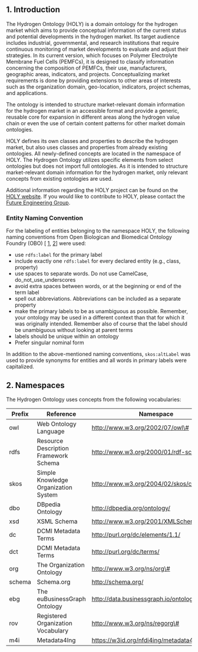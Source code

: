 ## 1. Introduction

The Hydrogen Ontology (HOLY) is a domain ontology for the hydrogen market which aims to provide conceptual information of the current status and potential developments in the hydrogen market. Its target audience includes industrial, governmental, and research institutions that require continuous monitoring of market developments to evaluate and adjust their strategies. In its current version, which focuses on Polymer Electrolyte Membrane Fuel Cells (PEMFCs), it is designed to classify information concerning the composition of PEMFCs, their use, manufacturers, geographic areas, indicators, and projects. Conceptualizing market requirements is done by providing extensions to other areas of interests such as the organization domain, geo-location, indicators, project schemas, and applications.

The ontology is intended to structure market-relevant domain information for the hydrogen market in an accessible format and provide a generic, reusable core for expansion in different areas along the hydrogen value chain or even the use of certain content patterns for other market domain ontologies.

HOLY defines its own classes and properties to describe the hydrogen market, but also uses classes and properties from already existing ontologies. All newly-defined concepts are located in the namespace of HOLY. The Hydrogen Ontology utilizes specific elements from select ontologies but does not import full ontologies. As it is intended to structure market-relevant domain information for the hydrogen market, only relevant concepts from existing ontologies are used.

Additional information regarding the HOLY project can be found on the [HOLY website](https://purl.org/holy). If you would like to contribute to HOLY, please contact the [Future Engineering Group](https://www.th-nuernberg.de/einrichtungen-gesamt/fraunhofer-forschungsgruppen/future-engineering/).

### Entity Naming Convention

For the labeling of entities belonging to the namespace HOLY, the following naming conventions from Open Biologican and Biomedical Ontology Foundry (OBO) [ [1](https://obofoundry.org/principles/fp-012-naming-conventions.html), [2](https://bmcbioinformatics.biomedcentral.com/articles/10.1186/1471-2105-10-125/tables/1)] were used:

-   use `rdfs:label` for the primary label
-   include exactly one `rdfs:label` for every declared entity (e.g., class, property)
-   use spaces to separate words. Do not use CamelCase, do_not_use_underscores
-   avoid extra spaces between words, or at the beginning or end of the term label
-   spell out abbreviations. Abbreviations can be included as a separate property
-   make the primary labels to be as unambiguous as possible. Remember, your ontology may be used in a different context than that for which it was originally intended. Remember also of course that the label should be unambiguous without looking at parent terms
-   labels should be unique within an ontology
-   Prefer singular nominal form

In addition to the above-mentioned naming conventions, `skos:altLabel` was used to provide synonyms for entities and all words in primary labels were capitalized.

## 2. Namespaces

The Hydrogen Ontology uses concepts from the following vocabularies:

| Prefix | Reference                             | Namespace                                     |
|--------|---------------------------------------|-----------------------------------------------|
| owl    | Web Ontology Language                 | http://www.w3.org/2002/07/owl\#               |
| rdfs   | Resource Description Framework Schema | http://www.w3.org/2000/01/rdf-schema\#        |
| skos   | Simple Knowledge Organization System  | http://www.w3.org/2004/02/skos/core\#         |
| dbo    | DBpedia Ontology                      | http://dbpedia.org/ontology/                  |
| xsd    | XSML Schema                           | http://www.w3.org/2001/XMLSchema\#            |
| dc     | DCMI Metadata Terms                   | http://purl.org/dc/elements/1.1/              |
| dct    | DCMI Metadata Terms                   | http://purl.org/dc/terms/                     |
| org    | The Organization Ontology             | http://www.w3.org/ns/org\#                    |
| schema | Schema.org                            | http://schema.org/                            |
| ebg    | The euBusinessGraph Ontology          | http://data.businessgraph.io/ontology\#       |
| rov    | Registered Organization Vocabulary    | http://www.w3.org/ns/regorg\#                 |
| m4i    | Metadata4Ing                          | https://w3id.org/nfdi4ing/metadata4ing/1.0.0/ |
